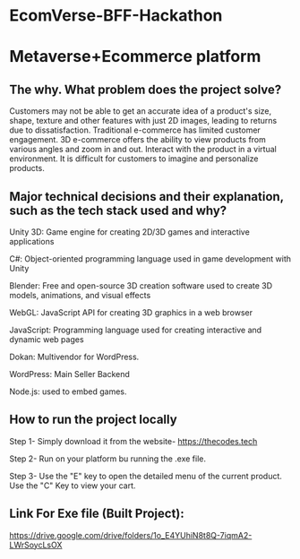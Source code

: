 # EcomVerse-BFF-Hackathon

# Metaverse+Ecommerce platform




## The why. What problem does the project solve?

Customers may not be able to get an accurate idea of a product's size, shape, texture and other features with just 2D images, leading to returns due to dissatisfaction.
Traditional e-commerce has limited customer engagement.
3D e-commerce offers the ability to view products from various angles and zoom in and out.
Interact with the product in a virtual environment.
It is difficult for customers to imagine and personalize products.


## Major technical decisions and their explanation, such as the tech stack used and why?

Unity 3D: Game engine for creating 2D/3D games and interactive applications

C#: Object-oriented programming language used in game development with Unity

Blender: Free and open-source 3D creation software used to create 3D models, animations, and visual effects

WebGL: JavaScript API for creating 3D graphics in a web browser

JavaScript: Programming language used for creating interactive and dynamic web pages 

Dokan: Multivendor for WordPress.

WordPress: Main Seller Backend

Node.js: used to embed games.

## How to run the project locally
Step 1-
    Simply download it from the website-
        https://thecodes.tech 

Step 2-
   Run on your platform bu running the .exe file.
  

Step 3- 
    Use the "E" key to open the detailed menu of the current product.
    Use the "C" Key to view your cart.


## Link For Exe file (Built Project):

https://drive.google.com/drive/folders/1o_E4YUhiN8t8Q-7iqmA2-LWrSoycLsOX
